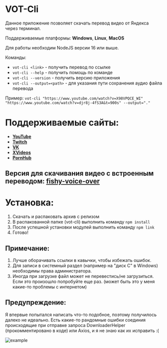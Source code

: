 # VOT-Cli

Данное приложение позволяет скачать перевод видео от Яндекса через терминал.

Поддерживаемые платформы: **Windows**, **Linux**, **MacOS**

Для работы необходим NodeJS версии 16 или выше.

Команды:
- `vot-cli <link>` - получить перевод по ссылке
- `vot-cli --help` - получить помощь по команде
- `vot-cli --version` - получить версию приложения
- `vot-cli --output=<path>` - для указания пути сохранения аудио файла перевода

Пример: `vot-cli "https://www.youtube.com/watch?v=X98VPQCE_WI" "https://www.youtube.com/watch?v=djr8j-4fS3A&t=900s" --output="."`

# Поддерживаемые сайты:
- **[YouTube](https://www.youtube.com)**
- **[Twitch](https://www.twitch.tv)**
- **[VK](https://vk.com)**
- **[XVideos](https://xvideos.com/)**
- **[PornHub](https://rt.pornhub.com/)** 

## Версия для скачивания видео с встроенным переводом: [fishy-voice-over](https://gitlab.com/musickiller/fishy-voice-over/-/blob/main/translate.fish)

# Установка:
1. Скачать и распаковать архив с релизом
2. В распакованной папке (vot-cli) выполнить команду `npm install`
3. После успешной установки модулей выполнить команду `npm link`
4. Готово!

## Примечание:
1. Лучше оборачивать ссылки в кавычки, чтобы избежать ошибок.
2. Для записи в системный раздел (например на "диск C" в Windows) необходимы права администратора.
3. Иногда при загрузке файл может не перевестись/не загрузиться. Если это произошло попробуйте еще раз. (может быть это у меня какие-то проблемы с интернетом)

## Предупреждение:
Я впервые попытался написать что-то подобное, поэтому получилось далеко не идеально. Есть какие-то рандомные ошибки соединия происходящие при отправке запроса DownloaderHelper (прокомментировано в коде) или Axios, и я не знаю как их исправить :(

![example](https://github.com/ilyhalight/voice-over-translation/blob/master/vot-cli/example.png "btn")